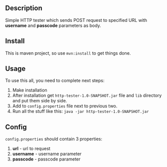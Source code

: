 ## Description
Simple HTTP tester which sends POST request to specified URL with **username**
and **passcode** parameters as body.
## Install
This is maven project, so use `mvn:install` to get things done.

## Usage
To use this all, you need to complete next steps:
1. Make installation
2. After installation get `http-tester-1.0-SNAPSHOT.jar` file and `lib` directory and 
put them side by side.
3. Add to `config.properties` file next to previous two.
4. Run all the stuff like this:
`java -jar http-tester-1.0-SNAPSHOT.jar`

## Config
`config.properties` should contain 3 properties:
1. **url** - url to request
2. **username** - username parameter
3. **passcode** - passcode parameter